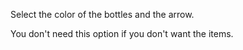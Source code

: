 Select the color of the bottles and the arrow. 

You don't need this option if you don't want the items.